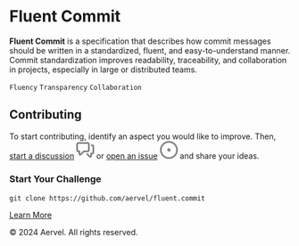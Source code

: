 # Fluent Commit

**Fluent Commit** is a specification that describes how commit messages should be written in a standardized, fluent, and
easy-to-understand manner. Commit standardization improves readability, traceability, and collaboration in projects,
especially in large or distributed teams.

`Fluency` `Transparency` `Collaboration`

## Contributing

To start contributing, identify an aspect you would like to improve. Then,
[start a discussion](https://github.com/aervel/fluent.commit/discussions/new/choose)
![GitHub Discussion Icon](docs/discussions.svg) or 
[open an issue](https://github.com/aervel/fluent.commit/issues/new/choose)
![GitHub Issues Icon](docs/issues.svg) and share your ideas.

### Start Your Challenge

```shell
git clone https://github.com/aervel/fluent.commit
```

[Learn More](CONTRIBUTING)

© 2024 Aervel. All rights reserved.

